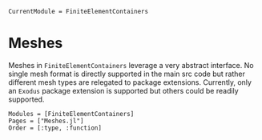 ```@meta
CurrentModule = FiniteElementContainers
```

# Meshes
Meshes in ```FiniteElementContainers``` leverage a very abstract interface. No
single mesh format is directly supported in the main src code but rather different
mesh types are relegated to package extensions. Currently, only an ```Exodus``` package
extension is supported but others could be readily supported.

```@autodocs
Modules = [FiniteElementContainers]
Pages = ["Meshes.jl"]
Order = [:type, :function]
```